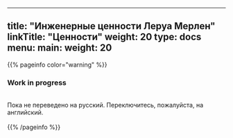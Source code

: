 
---
title: "Инженерные ценности Леруа Мерлен"
linkTitle: "Ценности"
weight: 20
type: docs
menu:
  main:
    weight: 20
---

{{% pageinfo color="warning" %}}
<h3>Work in progress</h3><br />
Пока не переведено на русский. Переключитесь, пожалуйста, на английский. <br /><br />
{{% /pageinfo %}}
